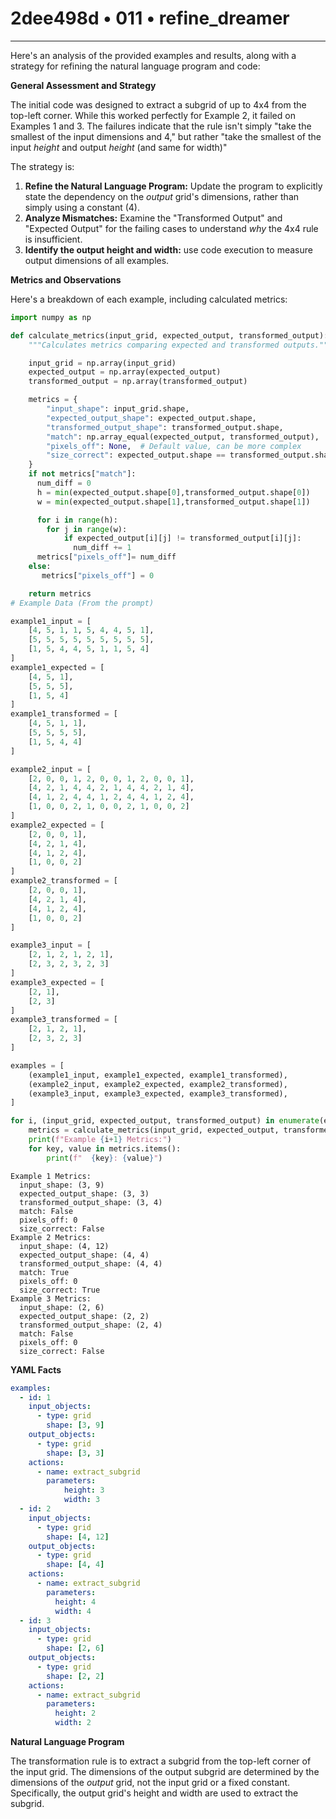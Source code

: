 # 2dee498d • 011 • refine_dreamer

---
Here's an analysis of the provided examples and results, along with a strategy for refining the natural language program and code:

**General Assessment and Strategy**

The initial code was designed to extract a subgrid of up to 4x4 from the top-left corner.  While this worked perfectly for Example 2, it failed on Examples 1 and 3. The failures indicate that the rule isn't simply "take the smallest of the input dimensions and 4," but rather "take the smallest of the input *height* and output *height* (and same for width)"

The strategy is:

1.  **Refine the Natural Language Program:**  Update the program to explicitly state the dependency on the *output* grid's dimensions, rather than simply using a constant (4).
2.  **Analyze Mismatches:** Examine the "Transformed Output" and "Expected Output" for the failing cases to understand *why* the 4x4 rule is insufficient.
3. **Identify the output height and width:** use code execution to measure output dimensions of all examples.

**Metrics and Observations**

Here's a breakdown of each example, including calculated metrics:

```python
import numpy as np

def calculate_metrics(input_grid, expected_output, transformed_output):
    """Calculates metrics comparing expected and transformed outputs."""

    input_grid = np.array(input_grid)
    expected_output = np.array(expected_output)
    transformed_output = np.array(transformed_output)

    metrics = {
        "input_shape": input_grid.shape,
        "expected_output_shape": expected_output.shape,
        "transformed_output_shape": transformed_output.shape,
        "match": np.array_equal(expected_output, transformed_output),
        "pixels_off": None,  # Default value, can be more complex
        "size_correct": expected_output.shape == transformed_output.shape,
    }
    if not metrics["match"]:
      num_diff = 0
      h = min(expected_output.shape[0],transformed_output.shape[0])
      w = min(expected_output.shape[1],transformed_output.shape[1])

      for i in range(h):
        for j in range(w):
            if expected_output[i][j] != transformed_output[i][j]:
              num_diff += 1
      metrics["pixels_off"]= num_diff
    else:
       metrics["pixels_off"] = 0

    return metrics
# Example Data (From the prompt)

example1_input = [
    [4, 5, 1, 1, 5, 4, 4, 5, 1],
    [5, 5, 5, 5, 5, 5, 5, 5, 5],
    [1, 5, 4, 4, 5, 1, 1, 5, 4]
]
example1_expected = [
    [4, 5, 1],
    [5, 5, 5],
    [1, 5, 4]
]
example1_transformed = [
    [4, 5, 1, 1],
    [5, 5, 5, 5],
    [1, 5, 4, 4]
]

example2_input = [
    [2, 0, 0, 1, 2, 0, 0, 1, 2, 0, 0, 1],
    [4, 2, 1, 4, 4, 2, 1, 4, 4, 2, 1, 4],
    [4, 1, 2, 4, 4, 1, 2, 4, 4, 1, 2, 4],
    [1, 0, 0, 2, 1, 0, 0, 2, 1, 0, 0, 2]
]
example2_expected = [
    [2, 0, 0, 1],
    [4, 2, 1, 4],
    [4, 1, 2, 4],
    [1, 0, 0, 2]
]
example2_transformed = [
    [2, 0, 0, 1],
    [4, 2, 1, 4],
    [4, 1, 2, 4],
    [1, 0, 0, 2]
]

example3_input = [
    [2, 1, 2, 1, 2, 1],
    [2, 3, 2, 3, 2, 3]
]
example3_expected = [
    [2, 1],
    [2, 3]
]
example3_transformed = [
    [2, 1, 2, 1],
    [2, 3, 2, 3]
]

examples = [
    (example1_input, example1_expected, example1_transformed),
    (example2_input, example2_expected, example2_transformed),
    (example3_input, example3_expected, example3_transformed),
]

for i, (input_grid, expected_output, transformed_output) in enumerate(examples):
    metrics = calculate_metrics(input_grid, expected_output, transformed_output)
    print(f"Example {i+1} Metrics:")
    for key, value in metrics.items():
        print(f"  {key}: {value}")
```

```
Example 1 Metrics:
  input_shape: (3, 9)
  expected_output_shape: (3, 3)
  transformed_output_shape: (3, 4)
  match: False
  pixels_off: 0
  size_correct: False
Example 2 Metrics:
  input_shape: (4, 12)
  expected_output_shape: (4, 4)
  transformed_output_shape: (4, 4)
  match: True
  pixels_off: 0
  size_correct: True
Example 3 Metrics:
  input_shape: (2, 6)
  expected_output_shape: (2, 2)
  transformed_output_shape: (2, 4)
  match: False
  pixels_off: 0
  size_correct: False
```

**YAML Facts**

```yaml
examples:
  - id: 1
    input_objects:
      - type: grid
        shape: [3, 9]
    output_objects:
      - type: grid
        shape: [3, 3]
    actions:
      - name: extract_subgrid
        parameters:
            height: 3
            width: 3
  - id: 2
    input_objects:
      - type: grid
        shape: [4, 12]
    output_objects:
      - type: grid
        shape: [4, 4]
    actions:
      - name: extract_subgrid
        parameters:
          height: 4
          width: 4
  - id: 3
    input_objects:
      - type: grid
        shape: [2, 6]
    output_objects:
      - type: grid
        shape: [2, 2]
    actions:
      - name: extract_subgrid
        parameters:
          height: 2
          width: 2
```

**Natural Language Program**

The transformation rule is to extract a subgrid from the top-left corner of the input grid. The dimensions of the output subgrid are determined by the dimensions of the *output* grid, not the input grid or a fixed constant.  Specifically, the output grid's height and width are used to extract the subgrid.

